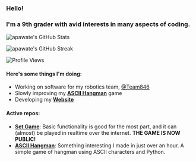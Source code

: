 ### Hello!

### I'm a 9th grader with avid interests in many aspects of coding.

![apawate's GitHub Stats](https://github-readme-stats.vercel.app/api?username=apawate&show_icons=true)

![apawate's GitHub Streak](https://github-readme-streak-stats.herokuapp.com/?user=apawate)

![Profile Views](https://komarev.com/ghpvc/?username=apawate)




#### Here's some things I'm doing:
  - Working on software for my robotics team, [@Team846](https://github.com/Team846) 
  - Slowly improving my [**ASCII Hangman**](https://github.com/apawate/ascii-hangman) game
  - Developing my [**Website**](https://apawate.github.io)

#### Active repos:
  - [**Set Game**](https://github.com/apawate/Python3-Set-Game-2021): Basic functionality is good for the most part, and it can (almost) be played in realtime over the internet. **THE GAME IS NOW PUBLIC!** 
  - [**ASCII Hangman**](https://github.com/apawate/ascii-hangman): Something interesting I made in just over an hour. A simple game of hangman using ASCII characters and Python. 


